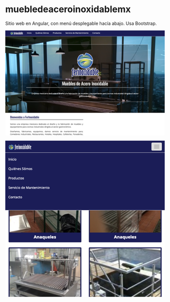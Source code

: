 # muebledeaceroinoxidablemx
Sitio web en Angular, con menú desplegable hacía abajo.  Usa Bootstrap.

![alt text](https://github.com/aplicacionesio/muebledeaceroinoxidablemx/blob/master/screenshot-1.png?raw=true)

![alt text](https://github.com/aplicacionesio/muebledeaceroinoxidablemx/blob/master/screenshot-2.png?raw=true)
